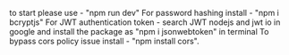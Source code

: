 to start please use - "npm run dev"
For password hashing install - "npm i bcryptjs"
For JWT authentication token - search JWT nodejs and jwt io in google and install the package as "npm i jsonwebtoken" in terminal
To bypass cors policy issue install - "npm install cors".

